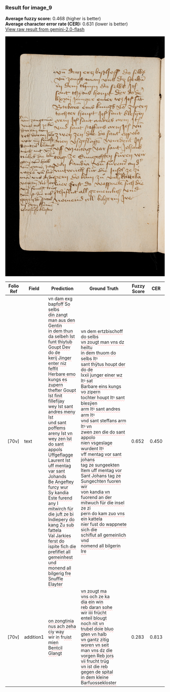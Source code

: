 ### Result for image_9
**Average fuzzy score:** 0.468 (higher is better)<br>**Average character error rate (CER):** 0.631 (lower is better)<br>[View raw result from gemini-2.0-flash](https://github.com/RISE-UNIBAS/humanities_data_benchmark/blob/main/results/2025-10-24/T0283/request_T0283_image_9.json)

<img src="https://github.com/RISE-UNIBAS/humanities_data_benchmark/blob/main/benchmarks/medieval_manuscripts/images/image_9.jpg?raw=true" alt="image_9" width="800px">

<style>
.diff { text-decoration: underline; text-decoration-color: #ffcccc; text-decoration-style: wavy; }
</style>

| Folio Ref | Field | Prediction | Ground Truth | Fuzzy Score | CER |
|-----------|-------|------------|--------------|-------------|-----|
| [70v] | text | vn d<span class="diff">am e</span>x<span class="diff">g </span>ba<span class="diff">pfoff</span> S<span class="diff">o sel</span>b<span class="diff">s<br>din zangt man aus den Gentin<br>in dem thun da selbeh Ist<br>funt thiytub Goupt Dev do de<br>kerij Jinger enter niz feffit<br>Herbare emo kungs es zupern<br>thefter Goupt Ist finit fillefijay<br>wey Ist sant andres meny Ist<br>und sant poffems areny Ist vn<br>wey zen Ist do sant appols<br>Uffgeflagge Laurent Ist<br>uff mentag var sant Johands<br>Be Angeftey furcy wur<br>Sy kandia Este furend any I<br>mitwirch für die juft ze bi<br>Indiepery do kang Zu sub fattela<br>Val Jarkies ferst do ispite fich die<br>prefiflet all gemeinhest und<br>monend all bilgerig fre<br>Snuffle Elayter</span> | vn d<span class="diff">em ertzbischoff do selbs<br> vn zougt man vns dz heiltu<br> in dem thuom do selbs Itꝰ<br> sant thÿtus houpt der do de<br> l</span>x<span class="diff">xii junger einer wz Itꝰ sat<br> Bar</span>ba<span class="diff">re eins kungs vo zipern<br> tochter houpt Itꝰ sant blesÿen<br> arm Itꝰ sant andres arm Itꝰ<br> vnd sant steffans arm Itꝰ vn<br> zwen zen die do sant appolo<br> nien vsgeslage wurdent Itꝰ<br> vff mentag vor sant johans<br> tag ze sungeekten Item uff mentag vor</span> S<span class="diff">ant Johans tag ze Sungechten fuoren wir<br> von kandia vn fuorend an der<br> mitwuch für die insel ze zi<br> pern do kam zuo vns ein kattela<br> nier fust do wappnete sich die<br> schiflut all gemeinlich vnd<br> nomend all </span>b<span class="diff">ilgerin Ire</span> | 0.652 | 0.450 |
| [70v] | addition1 | <span class="diff">on zongtinia<br>nus ach zeha<br>ciy</span> w<span class="diff">ay<br></span>wir i<span class="diff">n</span> fr<span class="diff">uist</span> m<span class="diff">ien<br></span>B<span class="diff">entcil Glangt</span> | <span class="diff">vn zougt ma<br> vns och ze ka<br> dia ein</span> w<span class="diff">in<br> reb daran sohe<br> </span>wir i<span class="diff">iii</span> fr<span class="diff">ücht<br> enteil blougt<br> noch nit vn<br> trubel doie bluo<br> gten vn halb<br> vn gantz zitig<br> woren vn seit<br></span> m<span class="diff">an vns dz die<br> vorgen Reb jors<br> vii frucht trüg<br> vn ist die reb<br> gegen de spital<br> in dem kleine<br> </span>B<span class="diff">arfuossekloster</span> | 0.283 | 0.813 |
